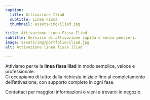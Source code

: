 ```yaml
---
caption:
  title: Attivazione Iliad
  subtitle: Linea Fissa
  thumbnail: assets/img/iliad.jpg

title: Attivazione Linea Fissa Iliad
subtitle: Servizio di attivazione rapida e senza pensieri.
image: assets/img/portfolio/iliad.jpg
alt: Attivazione linea fissa Iliad

---
```

Attiviamo per te la **linea fissa Iliad** in modo semplice, veloce e professionale.  
Ci occupiamo di tutto: dalla richiesta iniziale fino al completamento dell’attivazione, con supporto completo in ogni fase.

Contattaci per maggiori informazioni o vieni a trovarci in negozio.
